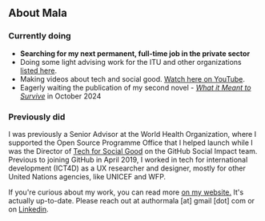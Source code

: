 ## About Mala

### Currently doing

- **Searching for my next permanent, full-time job in the private sector**
- Doing some light advising work for the ITU and other organizations <a href="https://malakumar.com/tech-social-good-strategy-design/#AdvisoryWork" target="_blank">listed here</a>.
- Making videos about tech and social good. <a href="https://www.youtube.com/@MalaKumar4" target="_blank">Watch here on YouTube</a>.
- Eagerly waiting the publication of my second novel - <em><a href="https://malakumar.com/writing/what-it-meant-to-survive" target="_blank">What it Meant to Survive</a></em> in October 2024

### Previously did

I was previously a Senior Advisor at the World Health Organization, where I supported the Open Source Programme Office that I helped launch while I was the Director of [Tech for Social Good](https://web.archive.org/web/20230330200002/https://socialimpact.github.com/tech-for-social-good/) on the GitHub Social Impact team. Previous to joining GitHub in April 2019, I worked in tech for international development (ICT4D) as a UX researcher and designer, mostly for other United Nations agencies, like UNICEF and WFP. 

If you're curious about my work, you can read more <a href="https://malakumar.com" target="_blank">on my website.</a> It's actually up-to-date. Please reach out at authormala [at] gmail [dot] com or on <a href="https://linkedin.com/in/malakumar" target="_blank">Linkedin</a>.
